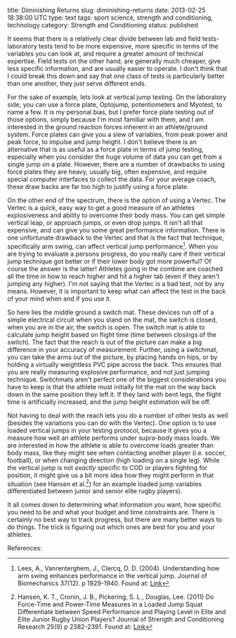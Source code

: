 title: Diminishing Returns
slug: diminishing-returns
date: 2013-02-25 18:38:00 UTC
type: text
tags: sport science, strength and conditioning, technology
category: Strength and Conditioning
status: published

It seems that there is a relatively clear divide between lab and field tests- laboratory tests tend to be more expensive, more specific in terms of the variables you can look at, and require a greater amount of technical expertise. Field tests on the other hand, are generally much cheaper, give less specific information, and are usually easier to operate. I don't think that I could break this down and say that one class of tests is particularly better than one another, they just serve different ends.

For the sake of example, lets look at vertical jump testing. On the laboratory side, you can use a force plate, Optojump, potentiometers and Myotest, to name a few. It is my personal bias, but I prefer force plate testing out of those options, simply because I'm most familiar with them, and I am interested in the ground reaction forces inherent in an athlete/ground system. Force plates can give you a slew of variables, from peak power and peak force, to impulse and jump height. I don't believe there is an alternative that is as useful as a force plate in terms of jump testing, especially when you consider the huge volume of data you can get from a single jump on a plate. However, there are a number of drawbacks to using force plates they are heavy, usually big, often expensive, and require special computer interfaces to collect the data. For your average coach, these draw backs are far too high to justify using a force plate.

On the other end of the spectrum, there is the option of using a Vertec. The Vertec is a quick, easy way to get a good measure of an athletes explosiveness and ability to overcome their body mass. You can get simple vertical leap, or approach jumps, or even drop jumps. It isn't all that expensive, and can give you some great performance information. There is one unfortunate drawback to the Vertec and that is the fact that technique, specifically arm swing, can affect vertical jump performance[^1]. When you are trying to evaluate a persons progress, do you really care if their vertical jump technique got better or if their lower body got more powerful? Of course the answer is the latter! Athletes going in the combine are coached all the time in how to reach higher and hit a higher tab (even if they aren't jumping any higher). I'm not saying that the Vertec is a bad test, not by any means. However, it is important to keep what can affect the test in the back of your mind when and if you use it.

So here lies the middle ground a switch mat. These devices run off of a simple electrical circuit when you stand on the mat, the switch is closed, when you are in the air, the switch is open. The switch mat is able to calculate jump height based on flight time (time between closings of the switch). The fact that the reach is out of the picture can make a big difference in your accuracy of measurement. Further, using a switchmat, you can take the arms out of the picture, by placing hands on hips, or by holding a virtually weightless PVC pipe across the back. This ensures that you are really measuring explosive performance, and not just jumping technique. Switchmats aren't perfect one of the biggest considerations you have to keep is that the athlete must initially hit the mat on the way back down in the same position they left it. If they land with bent legs, the flight time is artificially increased, and the jump height estimation will be off.

Not having to deal with the reach lets you do a number of other tests as well (besides the variations you can do with the Vertec). One option is to use loaded vertical jumps in your testing protocol, because it gives you a measure how well an athlete performs under supra-body mass loads. We are interested in how the athlete is able to overcome loads greater than body mass, like they might see when contacting another player (i.e. soccer, football), or when changing direction (high loading on a single leg). While the vertical jump is not _exactly_ specific to COD or players fighting for position, it might give us a bit more idea how they might perform in that situation (see Hansen et al.[^2]) for an example loaded jump variables differentiated between junior and senior elite rugby players).

It all comes down to determining what information you want, how specific you need to be and what your budget and time constraints are. There is certainly no best way to track progress, but there are many better ways to do things. The trick is figuring out which ones are best for you and your athletes.

References:

[^1]: Lees, A., Vanrenterghem, J., Clercq, D. D. (2004). Understanding how arm swing enhances performance in the vertical jump. Journal of Biomechanics 37(12). p 1929-1940. Found at: [Link](http://www.sciencedirect.com/science/article/pii/S0021929004001046)
[^2]: Hansen, K. T., Cronin, J. B., Pickering, S. L., Douglas, Lee. (2011) Do Force-Time and Power-Time Measures in a Loaded Jump Squat Differentiate between Speed Performance and Playing Level in Elite and Elite Junior Rugby Union Players? Journal of Strength and Conditioning Research 25(9) p 2382-2391. Found at: [Link](http://journals.lww.com/nsca-jscr/Abstract/2011/09000/Do_Force_Time_and_Power_Time_Measures_in_a_Loaded.5.aspx)